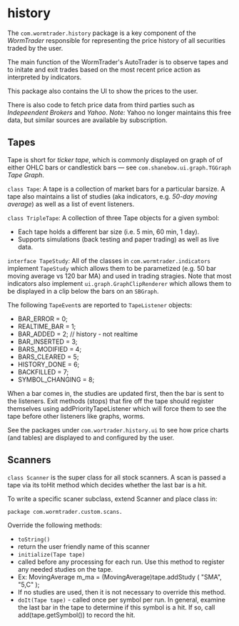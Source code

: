 # history

The `com.wormtrader.history` package is a key component of the *WormTrader*
 responsible for representing the price history of all securities traded
 by the user.

The main function of the WormTrader's AutoTrader is to observe tapes and
 to initate and exit trades based on the most recent price action as interpreted
 by indicators.

This package also contains the UI to show the prices to the user.

There is also code to fetch price data from third parties such as
 *Indepeendent Brokers* and *Yahoo*. *Note:* Yahoo no longer maintains
 this free data, but similar sources are available by subscription.

## Tapes
Tape is short for *ticker tape*, which is commonly displayed on graph of
 of either OHLC bars or candlestick bars &mdash; see `com.shanebow.ui.graph.TGGraph`
 *Tape Graph*.

`class Tape`: A tape is a collection of market bars for a particular barsize.
 A tape also maintains a list of studies (aka indicators, e.g. *50-day moving
 average*) as well as a list of event listeners.

`class TripleTape`: A collection of three Tape objects for a given symbol:

*  Each tape holds a different bar size (i.e. 5 min, 60 min, 1 day).
*  Supports simulations (back testing and paper trading) as well as live data.

`interface TapeStudy`: All of the classes in `com.wormtrader.indicators`
 implement `TapeStudy` which allows them to be parametized (e.g. 50 bar moving
 average vs 120 bar MA) and used in trading stragies. Note that most indicators
 also implement `ui.graph.GraphClipRenderer` which allows them to be displayed
 in a clip below the bars on an `SBGraph`.

The following `TapeEvent`s are reported to `TapeListener` objects:
*	BAR_ERROR = 0;
*  REALTIME_BAR = 1;
*  BAR_ADDED = 2; // history - not realtime
*  BAR_INSERTED = 3;
*  BARS_MODIFIED = 4;
*  BARS_CLEARED = 5;
*  HISTORY_DONE = 6;
*  BACKFILLED = 7;
*  SYMBOL_CHANGING = 8;

When a bar comes in, the studies are updated first, then the bar is
 sent to the listeners. Exit methods (stops) that fire off the tape
 should register themselves using addPriorityTapeListener which will
 force them to see the tape before other listeners like graphs, worms.

See the packages under `com.wortrader.history.ui` to see how price charts
 (and tables) are displayed to and configured by the user.

## Scanners
`class Scanner` is the super class for all stock scanners. A scan is passed a
 tape via its toHit method which decides whether the last bar is a hit.

To write a specific scaner subclass, extend Scanner and place class in:
~~~
package com.wormtrader.custom.scans.
~~~

Override the following methods:

*  `toString()`
 *  return the user friendly name of this scanner
*  `initialize(Tape tape)`
 *  called before any processing for each run. Use this method to register any needed studies on the tape.
 *  Ex: MovingAverage m_ma = (MovingAverage)tape.addStudy ( "SMA", "5,C" );
 *  If no studies are used, then it is not necessary to override this method.
*  `doIt(Tape tape)` - called once per symbol per run. In general, examine the last bar in the tape to determine if this symbol is a hit. If so, call  add(tape.getSymbol()) to record the hit.

